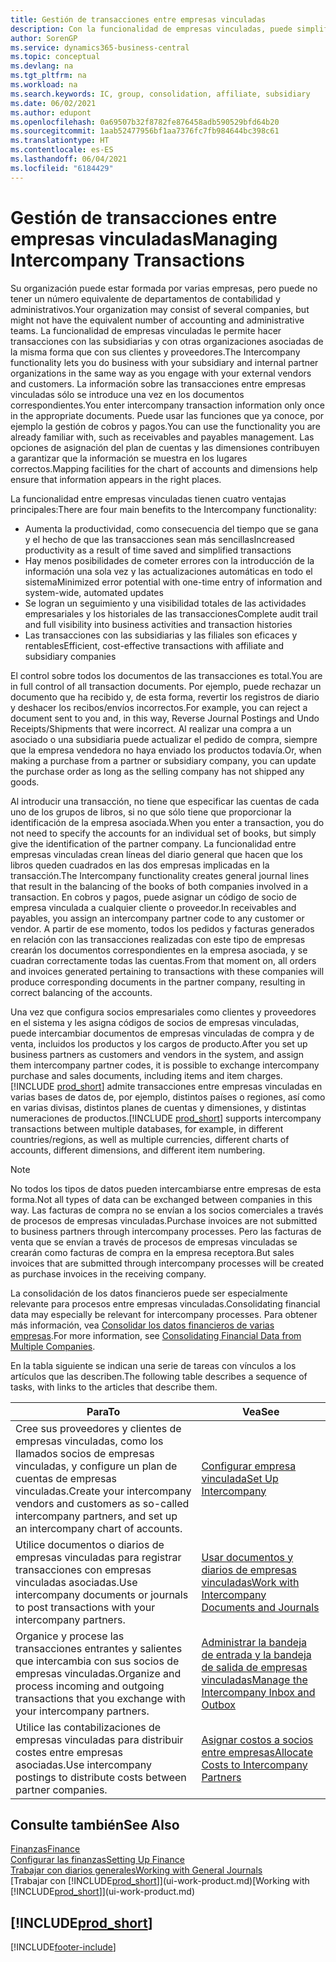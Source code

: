 ```yaml
---
title: Gestión de transacciones entre empresas vinculadas
description: Con la funcionalidad de empresas vinculadas, puede simplificar los procesos y transacciones empresariales entre empresas de la misma organización.
author: SorenGP
ms.service: dynamics365-business-central
ms.topic: conceptual
ms.devlang: na
ms.tgt_pltfrm: na
ms.workload: na
ms.search.keywords: IC, group, consolidation, affiliate, subsidiary
ms.date: 06/02/2021
ms.author: edupont
ms.openlocfilehash: 0a69507b32f8782fe876458adb590529bfd64b20
ms.sourcegitcommit: 1aab52477956bf1aa7376fc7fb984644bc398c61
ms.translationtype: HT
ms.contentlocale: es-ES
ms.lasthandoff: 06/04/2021
ms.locfileid: "6184429"
---
```

# <a name="managing-intercompany-transactions"></a><span data-ttu-id="5f560-103">Gestión de transacciones entre empresas vinculadas</span><span class="sxs-lookup"><span data-stu-id="5f560-103">Managing Intercompany Transactions</span></span>

<span data-ttu-id="5f560-104">Su organización puede estar formada por varias empresas, pero puede no tener un número equivalente de departamentos de contabilidad y administrativos.</span><span class="sxs-lookup"><span data-stu-id="5f560-104">Your organization may consist of several companies, but might not have the equivalent number of accounting and administrative teams.</span></span> <span data-ttu-id="5f560-105">La funcionalidad de empresas vinculadas le permite hacer transacciones con las subsidiarias y con otras organizaciones asociadas de la misma forma que con sus clientes y proveedores.</span><span class="sxs-lookup"><span data-stu-id="5f560-105">The Intercompany functionality lets you do business with your subsidiary and internal partner organizations in the same way as you engage with your external vendors and customers.</span></span> <span data-ttu-id="5f560-106">La información sobre las transacciones entre empresas vinculadas sólo se introduce una vez en los documentos correspondientes.</span><span class="sxs-lookup"><span data-stu-id="5f560-106">You enter intercompany transaction information only once in the appropriate documents.</span></span> <span data-ttu-id="5f560-107">Puede usar las funciones que ya conoce, por ejemplo la gestión de cobros y pagos.</span><span class="sxs-lookup"><span data-stu-id="5f560-107">You can use the functionality you are already familiar with, such as receivables and payables management.</span></span> <span data-ttu-id="5f560-108">Las opciones de asignación del plan de cuentas y las dimensiones contribuyen a garantizar que la información se muestra en los lugares correctos.</span><span class="sxs-lookup"><span data-stu-id="5f560-108">Mapping facilities for the chart of accounts and dimensions help ensure that information appears in the right places.</span></span>  

<span data-ttu-id="5f560-109">La funcionalidad entre empresas vinculadas tienen cuatro ventajas principales:</span><span class="sxs-lookup"><span data-stu-id="5f560-109">There are four main benefits to the Intercompany functionality:</span></span>  

- <span data-ttu-id="5f560-110">Aumenta la productividad, como consecuencia del tiempo que se gana y el hecho de que las transacciones sean más sencillas</span><span class="sxs-lookup"><span data-stu-id="5f560-110">Increased productivity as a result of time saved and simplified transactions</span></span>  
- <span data-ttu-id="5f560-111">Hay menos posibilidades de cometer errores con la introducción de la información una sola vez y las actualizaciones automáticas en todo el sistema</span><span class="sxs-lookup"><span data-stu-id="5f560-111">Minimized error potential with one-time entry of information and system-wide, automated updates</span></span>  
- <span data-ttu-id="5f560-112">Se logran un seguimiento y una visibilidad totales de las actividades empresariales y los historiales de las transacciones</span><span class="sxs-lookup"><span data-stu-id="5f560-112">Complete audit trail and full visibility into business activities and transaction histories</span></span>  
- <span data-ttu-id="5f560-113">Las transacciones con las subsidiarias y las filiales son eficaces y rentables</span><span class="sxs-lookup"><span data-stu-id="5f560-113">Efficient, cost-effective transactions with affiliate and subsidiary companies</span></span>  

<span data-ttu-id="5f560-114">El control sobre todos los documentos de las transacciones es total.</span><span class="sxs-lookup"><span data-stu-id="5f560-114">You are in full control of all transaction documents.</span></span> <span data-ttu-id="5f560-115">Por ejemplo, puede rechazar un documento que ha recibido y, de esta forma, revertir los registros de diario y deshacer los recibos/envíos incorrectos.</span><span class="sxs-lookup"><span data-stu-id="5f560-115">For example, you can reject a document sent to you and, in this way, Reverse Journal Postings and Undo Receipts/Shipments that were incorrect.</span></span> <span data-ttu-id="5f560-116">Al realizar una compra a un asociado o una subsidiaria puede actualizar el pedido de compra, siempre que la empresa vendedora no haya enviado los productos todavía.</span><span class="sxs-lookup"><span data-stu-id="5f560-116">Or, when making a purchase from a partner or subsidiary company, you can update the purchase order as long as the selling company has not shipped any goods.</span></span>  

<span data-ttu-id="5f560-117">Al introducir una transacción, no tiene que especificar las cuentas de cada uno de los grupos de libros, si no que sólo tiene que proporcionar la identificación de la empresa asociada.</span><span class="sxs-lookup"><span data-stu-id="5f560-117">When you enter a transaction, you do not need to specify the accounts for an individual set of books, but simply give the identification of the partner company.</span></span> <span data-ttu-id="5f560-118">La funcionalidad entre empresas vinculadas crean líneas del diario general que hacen que los libros queden cuadrados en las dos empresas implicadas en la transacción.</span><span class="sxs-lookup"><span data-stu-id="5f560-118">The Intercompany functionality creates general journal lines that result in the balancing of the books of both companies involved in a transaction.</span></span> <span data-ttu-id="5f560-119">En cobros y pagos, puede asignar un código de socio de empresa vinculada a cualquier cliente o proveedor.</span><span class="sxs-lookup"><span data-stu-id="5f560-119">In receivables and payables, you assign an intercompany partner code to any customer or vendor.</span></span> <span data-ttu-id="5f560-120">A partir de ese momento, todos los pedidos y facturas generados en relación con las transacciones realizadas con este tipo de empresas crearán los documentos correspondientes en la empresa asociada, y se cuadran correctamente todas las cuentas.</span><span class="sxs-lookup"><span data-stu-id="5f560-120">From that moment on, all orders and invoices generated pertaining to transactions with these companies will produce corresponding documents in the partner company, resulting in correct balancing of the accounts.</span></span>  

<span data-ttu-id="5f560-121">Una vez que configura socios empresariales como clientes y proveedores en el sistema y les asigna códigos de socios de empresas vinculadas, puede intercambiar documentos de empresas vinculadas de compra y de venta, incluidos los productos y los cargos de producto.</span><span class="sxs-lookup"><span data-stu-id="5f560-121">After you set up business partners as customers and vendors in the system, and assign them intercompany partner codes, it is possible to exchange intercompany purchase and sales documents, including items and item charges.</span></span> <span data-ttu-id="5f560-122">[!INCLUDE [prod_short](includes/prod_short.md)] admite transacciones entre empresas vinculadas en varias bases de datos de, por ejemplo, distintos países o regiones, así como en varias divisas, distintos planes de cuentas y dimensiones, y distintas numeraciones de productos.</span><span class="sxs-lookup"><span data-stu-id="5f560-122">[!INCLUDE [prod_short](includes/prod_short.md)] supports intercompany transactions between multiple databases, for example, in different countries/regions, as well as multiple currencies, different charts of accounts, different dimensions, and different item numbering.</span></span>  

> [!NOTE]
> <span data-ttu-id="5f560-123">No todos los tipos de datos pueden intercambiarse entre empresas de esta forma.</span><span class="sxs-lookup"><span data-stu-id="5f560-123">Not all types of data can be exchanged between companies in this way.</span></span> <span data-ttu-id="5f560-124">Las facturas de compra no se envían a los socios comerciales a través de procesos de empresas vinculadas.</span><span class="sxs-lookup"><span data-stu-id="5f560-124">Purchase invoices are not submitted to business partners through intercompany processes.</span></span> <span data-ttu-id="5f560-125">Pero las facturas de venta que se envían a través de procesos de empresas vinculadas se crearán como facturas de compra en la empresa receptora.</span><span class="sxs-lookup"><span data-stu-id="5f560-125">But sales invoices that are submitted through intercompany processes will be created as purchase invoices in the receiving company.</span></span>

<span data-ttu-id="5f560-126">La consolidación de los datos financieros puede ser especialmente relevante para procesos entre empresas vinculadas.</span><span class="sxs-lookup"><span data-stu-id="5f560-126">Consolidating financial data may especially be relevant for intercompany processes.</span></span> <span data-ttu-id="5f560-127">Para obtener más información, vea [Consolidar los datos financieros de varias empresas](finance-consolidated-company-reporting.md).</span><span class="sxs-lookup"><span data-stu-id="5f560-127">For more information, see [Consolidating Financial Data from Multiple Companies](finance-consolidated-company-reporting.md).</span></span>

<span data-ttu-id="5f560-128">En la tabla siguiente se indican una serie de tareas con vínculos a los artículos que las describen.</span><span class="sxs-lookup"><span data-stu-id="5f560-128">The following table describes a sequence of tasks, with links to the articles that describe them.</span></span>

|<span data-ttu-id="5f560-129">Para</span><span class="sxs-lookup"><span data-stu-id="5f560-129">To</span></span> |<span data-ttu-id="5f560-130">Vea</span><span class="sxs-lookup"><span data-stu-id="5f560-130">See</span></span>|
|---|---|
|<span data-ttu-id="5f560-131">Cree sus proveedores y clientes de empresas vinculadas, como los llamados socios de empresas vinculadas, y configure un plan de cuentas de empresas vinculadas.</span><span class="sxs-lookup"><span data-stu-id="5f560-131">Create your intercompany vendors and customers as so-called intercompany partners, and set up an intercompany chart of accounts.</span></span>|[<span data-ttu-id="5f560-132">Configurar empresa vinculada</span><span class="sxs-lookup"><span data-stu-id="5f560-132">Set Up Intercompany</span></span>](intercompany-how-setup.md)|
|<span data-ttu-id="5f560-133">Utilice documentos o diarios de empresas vinculadas para registrar transacciones con empresas vinculadas asociadas.</span><span class="sxs-lookup"><span data-stu-id="5f560-133">Use intercompany documents or journals to post transactions with your intercompany partners.</span></span>|[<span data-ttu-id="5f560-134">Usar documentos y diarios de empresas vinculadas</span><span class="sxs-lookup"><span data-stu-id="5f560-134">Work with Intercompany Documents and Journals</span></span>](intercompany-how-work-documents-journals.md)|
|<span data-ttu-id="5f560-135">Organice y procese las transacciones entrantes y salientes que intercambia con sus socios de empresas vinculadas.</span><span class="sxs-lookup"><span data-stu-id="5f560-135">Organize and process incoming and outgoing transactions that you exchange with your intercompany partners.</span></span>|[<span data-ttu-id="5f560-136">Administrar la bandeja de entrada y la bandeja de salida de empresas vinculadas</span><span class="sxs-lookup"><span data-stu-id="5f560-136">Manage the Intercompany Inbox and Outbox</span></span>](intercompany-how-manage-intercompany-inbox.md)|
|<span data-ttu-id="5f560-137">Utilice las contabilizaciones de empresas vinculadas para distribuir costes entre empresas asociadas.</span><span class="sxs-lookup"><span data-stu-id="5f560-137">Use intercompany postings to distribute costs between partner companies.</span></span>|[<span data-ttu-id="5f560-138">Asignar costos a socios entre empresas</span><span class="sxs-lookup"><span data-stu-id="5f560-138">Allocate Costs to Intercompany Partners</span></span>](intercompany-allocate-costs.md)|

## <a name="see-also"></a><span data-ttu-id="5f560-139">Consulte también</span><span class="sxs-lookup"><span data-stu-id="5f560-139">See Also</span></span>

[<span data-ttu-id="5f560-140">Finanzas</span><span class="sxs-lookup"><span data-stu-id="5f560-140">Finance</span></span>](finance.md)  
[<span data-ttu-id="5f560-141">Configurar las finanzas</span><span class="sxs-lookup"><span data-stu-id="5f560-141">Setting Up Finance</span></span>](finance-setup-finance.md)  
[<span data-ttu-id="5f560-142">Trabajar con diarios generales</span><span class="sxs-lookup"><span data-stu-id="5f560-142">Working with General Journals</span></span>](ui-work-general-journals.md)  
<span data-ttu-id="5f560-143">[Trabajar con [!INCLUDE[prod_short](includes/prod_short.md)]](ui-work-product.md)</span><span class="sxs-lookup"><span data-stu-id="5f560-143">[Working with [!INCLUDE[prod_short](includes/prod_short.md)]](ui-work-product.md)</span></span>

## [!INCLUDE[prod_short](includes/free_trial_md.md)]  


[!INCLUDE[footer-include](includes/footer-banner.md)]